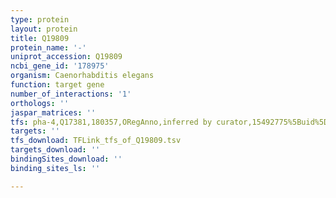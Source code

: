 ```yaml
---
type: protein
layout: protein
title: Q19809
protein_name: '-'
uniprot_accession: Q19809
ncbi_gene_id: '178975'
organism: Caenorhabditis elegans
function: target gene
number_of_interactions: '1'
orthologs: ''
jaspar_matrices: ''
tfs: pha-4,Q17381,180357,ORegAnno,inferred by curator,15492775%5Buid%5D+OR+26578589%5Buid%5D,Yes
targets: ''
tfs_download: TFLink_tfs_of_Q19809.tsv
targets_download: ''
bindingSites_download: ''
binding_sites_ls: ''

---
```


